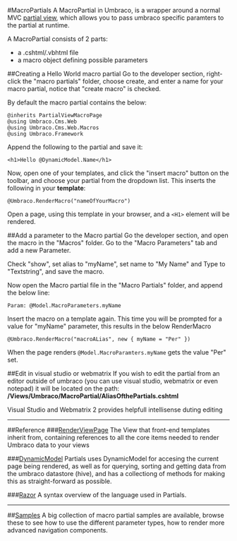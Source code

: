 #MacroPartials
A MacroPartial in Umbraco, is a wrapper around a normal MVC [partial view](../Partials/index.md), which allows
you to pass umbraco specific paramters to the partial at runtime.

A MacroPartial consists of 2 parts:
* a .cshtml/.vbhtml file
* a macro object defining possible parameters

##Creating a Hello World macro partial
Go to the developer section, right-click the "macro partials" folder, choose create, and enter a name for your macro partial, notice that "create macro" is checked.

By default the macro partial contains the below:

	﻿@inherits PartialViewMacroPage
	@using Umbraco.Cms.Web
	@using Umbraco.Cms.Web.Macros
	@using Umbraco.Framework

Append the following to the partial and save it:

	<h1>Hello @DynamicModel.Name</h1>
	
Now, open one of your templates, and click the "insert macro" button on the toolbar, and choose your partial from the dropdown list. This inserts the following in your **template**:

	@Umbraco.RenderMacro("nameOfYourMacro")

Open a page, using this template in your browser, and a `<H1>`  element will be rendered.

##Add a parameter to the Macro partial
Go the developer section, and open the macro in the "Macros" folder. Go to the "Macro Parameters" tab
and add a new Parameter.

Check "show", set alias to "myName", set name to "My Name" and Type to "Textstring", and save the macro.

Now open the Macro partial file in the "Macro Partials" folder, and append the below line:

	Param: @Model.MacroParameters.myName

Insert the macro on a template again. This time you will be prompted for a value for "myName" parameter, this results in the below RenderMacro

	@Umbraco.RenderMacro("macroALias", new { myName = "Per" })

When the page renders `@Model.MacroParamters.myName` gets the value "Per" set.


##Edit in visual studio or webmatrix
If you wish to edit the partial from an editor outside of umbraco (you can use visual studio, webmatrix or even notepad) it will be located on the path: **/Views/Umbraco/MacroPartial/AliasOfthePartials.cshtml**

Visual Studio and Webmatrix 2 provides helpfull intellisense duting editing

----

##Reference
###[RenderViewPage](../RenderViewPage.md)
The View that front-end templates inherit from, containing references to all the
core items needed to render Umbraco data to your views

###[DynamicModel](../DynamicModel.md)
Partials uses DynamicModel for accesing the current page being rendered, as well as for querying, sorting and getting data from the umbraco datastore (hive), and has a collectiong of methods for making this as straight-forward as possible.

###[Razor](../razor/index.md)
A syntax overview of the language used in Partials.  

-----

##[Samples](samples/index.md)
A big collection of macro partial samples are available, browse these
to see how to use the different parameter types, how to render more advanced
navigation components.